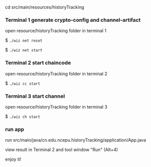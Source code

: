 cd src/main/resources/historyTracking

### Terminal 1 generate crypto-config and channel-artifact
open resource/historyTracking folder in terminal 1

$ `./wiz net reset`

$ `./wiz net start`

### Terminal 2 start chaincode
open resource/historyTracking folder in terminal 2

$ `./wiz cc start`

### Terminal 3 start channel
open resource/historyTracking folder in terminal 3

$ `./wiz ch start`

### run app

run src/main/java/cn.edu.ncepu.historyTracking/application/App.java

view result in Terminal 2 and tool window "Run" (Alt+4)

enjoy it!

